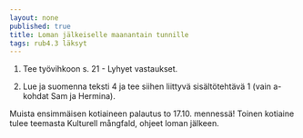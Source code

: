 ```yaml
---
layout: none
published: true
title: Loman jälkeiselle maanantain tunnille
tags: rub4.3 läksyt
---
```

1. Tee työvihkoon s. 21 - Lyhyet vastaukset.

2. Lue ja suomenna teksti 4 ja tee siihen liittyvä sisältötehtävä 1 (vain a-kohdat Sam ja Hermina).

Muista ensimmäisen kotiaineen palautus to 17.10. mennessä! Toinen kotiaine tulee teemasta Kulturell mångfald, ohjeet loman jälkeen.